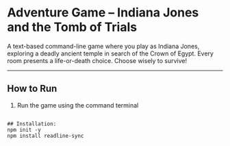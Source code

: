 # Adventure Game – Indiana Jones and the Tomb of Trials

A text-based command-line game where you play as Indiana Jones, exploring a deadly ancient temple in search of the Crown of Egypt. Every room presents a life-or-death choice. Choose wisely to survive!

---

## How to Run

1. Run the game using the command terminal
``` node adventure.js

## Installation:
npm init -y
npm install readline-sync



